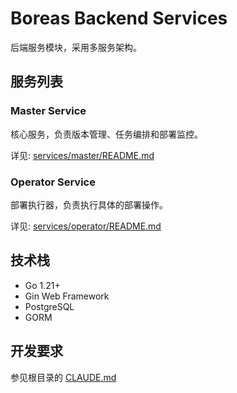 # Boreas Backend Services

后端服务模块，采用多服务架构。

## 服务列表

### Master Service
核心服务，负责版本管理、任务编排和部署监控。

详见: [services/master/README.md](services/master/README.md)

### Operator Service
部署执行器，负责执行具体的部署操作。

详见: [services/operator/README.md](services/operator/README.md)

## 技术栈

- Go 1.21+
- Gin Web Framework
- PostgreSQL
- GORM

## 开发要求

参见根目录的 [CLAUDE.md](../CLAUDE.md)
